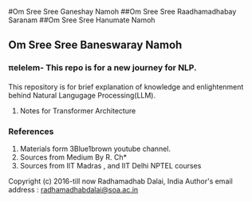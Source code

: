 #Om Sree Sree Ganeshay Namoh
##Om Sree Sree Raadhamadhabay Saranam
##Om Sree Sree Hanumate Namoh
## Om Sree Sree Baneswaray Namoh

###  πelelem- This repo is for a new journey for NLP.

####

This repository is for brief explanation of knowledge and enlightenment behind Natural Langugage Processing(LLM).

1. Notes for Transformer Architecture

### References

1. Materials form 3Blue1brown youtube channel.
2. Sources from Medium By R. Ch*
3. Sources from IIT Madras , and IIT Delhi NPTEL courses

Copyright (c) 2016-till now Radhamadhab Dalai, India
Author's email address :  radhamadhabdalai@soa.ac.in
